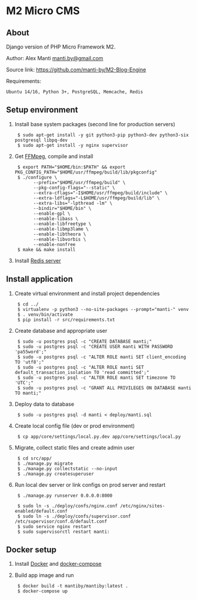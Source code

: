 M2 Micro CMS
============


About
-----

Django version of PHP Micro Framework M2.

Author: Alex Manti <manti.by@gmail.com>

Source link: https://github.com/manti-by/M2-Blog-Engine

Requirements:

    Ubuntu 14/16, Python 3+, PostgreSQL, Memcache, Redis


Setup environment
-----------------

1. Install base system packages (second line for production servers)

        $ sudo apt-get install -y git python3-pip python3-dev python3-six postgresql libpq-dev
        $ sudo apt-get install -y nginx supervisor 


2. Get [FFMpeg](https://trac.ffmpeg.org/wiki/CompilationGuide/Ubuntu), compile and install

        $ export PATH="$HOME/bin:$PATH" && export PKG_CONFIG_PATH="$HOME/usr/ffmpeg/build/lib/pkgconfig"
        $ ./configure \
              --prefix="$HOME/usr/ffmpeg/build" \
              --pkg-config-flags="--static" \
              --extra-cflags="-I$HOME/usr/ffmpeg/build/include" \
              --extra-ldflags="-L$HOME/usr/ffmpeg/build/lib" \
              --extra-libs="-lpthread -lm" \
              --bindir="$HOME/bin" \
              --enable-gpl \
              --enable-libass \
              --enable-libfreetype \
              --enable-libmp3lame \
              --enable-libtheora \
              --enable-libvorbis \
              --enable-nonfree
        $ make && make install


3. Install [Redis server](https://redis.io/download)


Install application
-------------------

1. Create virtual environment and install project dependencies

        $ cd ../
        $ virtualenv -p python3 --no-site-packages --prompt="manti-" venv
        $ . venv/bin/activate
        $ pip install -r src/requirements.txt


2. Create database and appropriate user

        $ sudo -u postgres psql -c "CREATE DATABASE manti;"
        $ sudo -u postgres psql -c "CREATE USER manti WITH PASSWORD 'pa55word';"
        $ sudo -u postgres psql -c "ALTER ROLE manti SET client_encoding TO 'utf8';"
        $ sudo -u postgres psql -c "ALTER ROLE manti SET default_transaction_isolation TO 'read committed';"
        $ sudo -u postgres psql -c "ALTER ROLE manti SET timezone TO 'UTC';"
        $ sudo -u postgres psql -c "GRANT ALL PRIVILEGES ON DATABASE manti TO manti;"


3. Deploy data to database

        $ sudo -u postgres psql -d manti < deploy/manti.sql


4. Create local config file (dev or prod environment)

        $ cp app/core/settings/local.py.dev app/core/settings/local.py


5. Migrate, collect static files and create admin user

        $ cd src/app/
        $ ./manage.py migrate
        $ ./manage.py collectstatic --no-input
        $ ./manage.py createsuperuser


6. Run local dev server or link configs on prod server and restart

        $ ./manage.py runserver 0.0.0.0:8000
        
        $ sudo ln -s ./deploy/confs/nginx.conf /etc/nginx/sites-enabled/default.conf
        $ sudo ln -s ./deploy/confs/supervisor.conf /etc/supervisor/conf.d/default.conf
        $ sudo service nginx restart
        $ sudo supervisorctl restart manti:


Docker setup
------------

1. Install [Docker](https://docs.docker.com/install/) and [docker-compose](https://docs.docker.com/compose/install/)

2. Build app image and run

        $ docker build -t mantiby/mantiby:latest .
        $ docker-compose up